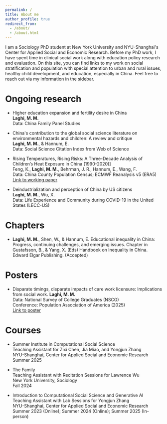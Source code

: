 ```yaml
---
permalink: /
title: About me
author_profile: true
redirect_from: 
  - /about/
  - /about.html
---
```

I am a Sociology PhD student at New York University and NYU-Shanghai's Center for Applied Social and Economic Research. Before my PhD work, I have spent time in clinical social work along with education policy research and evaluation. On this site, you can find links to my work on social stratification and population with special attention to urban and rural issues, healthy child development, and education, especially in China. Feel free to reach out via my information in the sidebar.

Ongoing research
======
* Higher education expansion and fertility desire in China  
**Laghi, M. M.**  
Data: China Family Panel Studies

* China's contribution to the global social science literature on environmental hazards and children: A review and critique  
**Laghi, M. M.**, & Hannum, E.  
Data: Social Science Citation Index from Web of Science  


* Rising Temperatures, Rising Risks: A Three-Decade Analysis of Children’s Heat Exposure in China (1990-2020)]  
Feng, K., **Laghi, M. M.**, Behrman, J. R., Hannum, E., Wang, F.  
Data: China County Population Census; ECMWF Reanalysis v5 (ERA5)  
[Link to working paper](https://szkaifeng.github.io/pdf/FengLBHWChinaChildrenHeat1990t2020.pdf)
  
  
* Deindustrialization and perception of China by US citizens    
**Laghi, M. M.**, Wu, X.  
Data: Life Experience and Community during COVID-19 in the United States (LECC-US)

**Chapters**
======
* **Laghi, M. M.**, Shen, W., & Hannum, E. Educational inequality in China: Progress, continuing challenges, and emerging issues. Chapter in Gustafsson, B., & Yang, X. (Eds) Handbook on Inequality in China. Edward Elgar Publishing. (Accepted)




**Posters**
======
* Disparate timings, disparate impacts of care work licensure: Implications from social work.
**Laghi, M. M.**  
Data: National Survey of College Graduates (NSCG)  
Conference: Population Association of America (2025)  
[Link to poster](https://drive.google.com/file/d/1u6iMiZSQ4DAZybjtP-E8GFgm4uXGFwPj/view?usp=drive_link)



**Courses**
======  
* Summer Institute in Computational Social Science  
Teaching Assistant for Zixi Chen, Jia Miao, and Yongjun Zhang  
NYU-Shanghai, Center for Applied Social and Economic Research  
Summer 2025

* The Family  
Teaching Assistant with Recitation Sessions for Lawrence Wu  
New York University, Sociology  
Fall 2024

* Introduction to Computational Social Science and Generative AI  
Teaching Assistant with Lab Sessions for Yongjun Zhang  
NYU-Shanghai, Center for Applied Social and Economic Research  
Summer 2023 (Online); Summer 2024 (Online); Summer 2025 (In-person)




